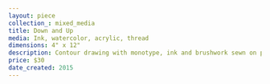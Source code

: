```yaml
---
layout: piece
collection_: mixed_media
title: Down and Up
media: Ink, watercolor, acrylic, thread
dimensions: 4" x 12"
description: Contour drawing with monotype, ink and brushwork sewn on pattern paper.
price: $30
date_created: 2015
---
```

